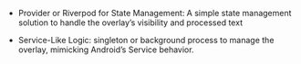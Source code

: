 - Provider or Riverpod for State Management: A simple state management solution to handle the overlay’s visibility and processed text

- Service-Like Logic: singleton or background process to manage the overlay, mimicking Android’s Service behavior.








